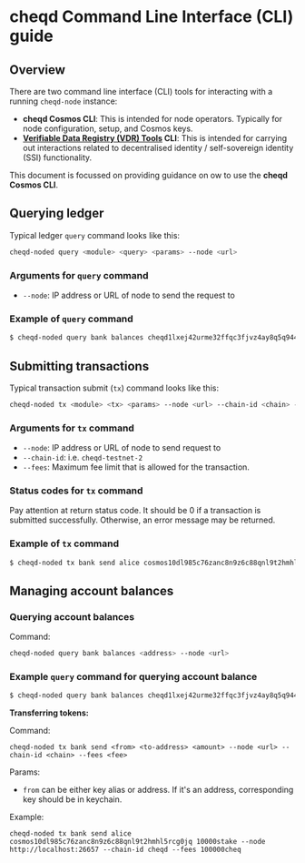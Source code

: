 # cheqd Command Line Interface (CLI) guide

## Overview

There are two command line interface (CLI) tools for interacting with a running `cheqd-node` instance:

* **cheqd Cosmos CLI**: This is intended for node operators. Typically for node configuration, setup, and Cosmos keys.
* **[Verifiable Data Registry \(VDR\) Tools](https://gitlab.com/evernym/verity/vdr-tools) CLI**: This is intended for carrying out interactions related to decentralised identity / self-sovereign identity (SSI) functionality.

This document is focussed on providing guidance on ow to use the **cheqd Cosmos CLI**.

## Querying ledger

Typical ledger `query` command looks like this:

```bash
cheqd-noded query <module> <query> <params> --node <url>
```

### Arguments for `query` command

* `--node`: IP address or URL of node to send the request to

### Example of `query` command

```bash
$ cheqd-noded query bank balances cheqd1lxej42urme32ffqc3fjvz4ay8q5q9449f06t4v --node http://nodes.testnet.cheqd.network:26657
```

## Submitting transactions

Typical transaction submit (`tx`) command looks like this:

```bash
cheqd-noded tx <module> <tx> <params> --node <url> --chain-id <chain> --fees <fee>
```

### Arguments for `tx` command

* `--node`: IP address or URL of node to send request to
* `--chain-id`: i.e. `cheqd-testnet-2`
* `--fees`: Maximum fee limit that is allowed for the transaction.

### Status codes for `tx` command

Pay attention at return status code. It should be 0 if a transaction is submitted successfully. Otherwise, an error message may be returned.

### Example of `tx` command

```bash
$ cheqd-noded tx bank send alice cosmos10dl985c76zanc8n9z6c88qnl9t2hmhl5rcg0jq 10000cheq --node http://localhost:26657 --chain-id cheqd --fees 100000cheq
```

## Managing account balances

### Querying account balances

Command:

```bash
cheqd-noded query bank balances <address> --node <url>
```

### Example `query` command for querying account balance

```bash
$ cheqd-noded query bank balances cheqd1lxej42urme32ffqc3fjvz4ay8q5q9449f06t4v --node http://nodes.testnet.cheqd.network:26657
```

**Transferring tokens:**

Command:

```text
cheqd-noded tx bank send <from> <to-address> <amount> --node <url> --chain-id <chain> --fees <fee>
```

Params:

* `from` can be either key alias or address. If it's an address, corresponding key should be in keychain.

Example:

```text
cheqd-noded tx bank send alice cosmos10dl985c76zanc8n9z6c88qnl9t2hmhl5rcg0jq 10000stake --node http://localhost:26657 --chain-id cheqd --fees 100000cheq
```
